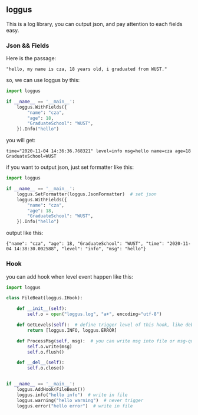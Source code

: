 ## loggus

This is a log library, you can output json, and pay attention to each fields easy.

### Json && Fields
Here is the passage: 
```text
"hello, my name is cza, 18 years old, i graduated from WUST."
```
so, we can use loggus by this:
```python
import loggus

if __name__ == '__main__':
    loggus.WithFields({
        "name": "cza",
        "age": 18,
        "GraduateSchool": "WUST",
    }).Info("hello")
```
you will get:
```text
time="2020-11-04 14:36:36.768321" level=info msg=hello name=cza age=18 GraduateSchool=WUST
```
if you want to output json, just set formatter like this:
```python
import loggus

if __name__ == '__main__':
    loggus.SetFormatter(loggus.JsonFormatter)  # set json
    loggus.WithFields({
        "name": "cza",
        "age": 18,
        "GraduateSchool": "WUST",
    }).Info("hello")
```
output like this:
```text
{"name": "cza", "age": 18, "GraduateSchool": "WUST", "time": "2020-11-04 14:38:30.002588", "level": "info", "msg": "hello"}
```

### Hook
you can add hook when level event happen like this:
```python
import loggus

class FileBeat(loggus.IHook):

    def __init__(self):
        self.o = open("loggus.log", "a+", encoding="utf-8")

    def GetLevels(self):  # define trigger level of this hook, like debug/info/warning/error
        return [loggus.INFO, loggus.ERROR]

    def ProcessMsg(self, msg):  # you can write msg into file or msg-queue
        self.o.write(msg)
        self.o.flush()

    def __del__(self):
        self.o.close()


if __name__ == '__main__':
    loggus.AddHook(FileBeat())
    loggus.info("hello info")  # write in file
    loggus.warning("hello warning")  # never trigger
    loggus.error("hello error")  # write in file
```

